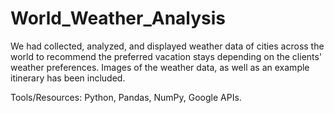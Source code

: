 # World_Weather_Analysis

We had collected, analyzed, and displayed weather data of cities across the world to recommend the preferred vacation stays depending on the clients' weather preferences. Images of the weather data, as well as an example itinerary has been included.

Tools/Resources:
Python, Pandas, NumPy, Google APIs.